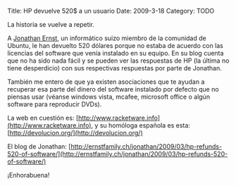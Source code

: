 Title: HP devuelve 520$ a un usuario
Date: 2009-3-18
Category: TODO

La historia se vuelve a repetir.

A [Jonathan Ernst](https://launchpad.net/~jonathan.ernst), un informático suizo miembro de la comunidad de
Ubuntu, le han devuelto 520 dólares porque no estaba de acuerdo con las licencias del software que venía instalado en su equipo. En su blog
cuenta que no ha sido nada fácil y se pueden ver las respuestas de HP (la última no tiene desperdicio) con sus respectivas respuestas por
parte de Jonathan.

También me entero de que ya existen asociaciones que te ayudan a recuperar esa parte del dinero del software instalado
por defecto que no piensas usar (véanse windows vista, mcafee, microsoft office o algún software para reproducir DVDs).

La web en cuestión es: [http://www.racketware.info](http://www.racketware.info), y su homóloga española es esta:
[http://devolucion.org/](http://devolucion.org/)

El blog de Jonathan: 
[http://ernstfamily.ch/jonathan/2009/03/hp-refunds-520-of-software/](http://ernstfamily.ch/jonathan/2009/03/hp-refunds-520-of-software/)

¡Enhorabuena!

